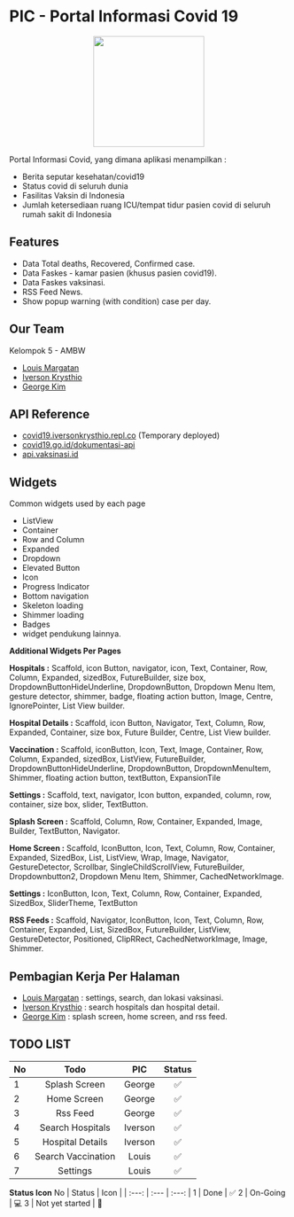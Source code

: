 
# **PIC - Portal Informasi Covid 19**

<p align="center" width="100%">
<img src="https://user-images.githubusercontent.com/74914280/176128504-aea49e04-3ca2-4652-a0d5-13f8bc4d2c2e.png" width=200>
</p>

Portal Informasi Covid, yang dimana aplikasi menampilkan :
- Berita seputar kesehatan/covid19
- Status covid di seluruh dunia
- Fasilitas Vaksin di Indonesia
- Jumlah ketersediaan ruang ICU/tempat tidur pasien covid di seluruh rumah sakit di Indonesia



## Features

- Data Total deaths, Recovered, Confirmed case.
- Data Faskes - kamar pasien (khusus pasien covid19).
- Data Faskes vaksinasi.
- RSS Feed News.
- Show popup warning (with condition) case per day.


## Our Team
Kelompok 5 - AMBW
- [Louis Margatan](https://github.com/Luicario)
- [Iverson Krysthio](https://github.com/iberso)
- [George Kim](https://github.com/ge0rgekim)

## API Reference
- [covid19.iversonkrysthio.repl.co](https://covid19.iversonkrysthio.repl.co) (Temporary deployed)
- [covid19.go.id/dokumentasi-api](https://covid19.go.id/dokumentasi-api )
- [api.vaksinasi.id](https://api.vaksinasi.id)



## Widgets
Common widgets used by each page
- ListView
- Container
- Row and Column
- Expanded
- Dropdown
- Elevated Button
- Icon
- Progress Indicator
- Bottom navigation
- Skeleton loading
- Shimmer loading
- Badges
- widget pendukung lainnya.

**Additional Widgets Per Pages**

**Hospitals :** Scaffold, icon Button, navigator,  icon, Text, Container, Row, Column, Expanded, sizedBox, FutureBuilder, size box, DropdownButtonHideUnderline, DropdownButton, Dropdown Menu Item, gesture detector, shimmer, badge, floating action button, Image, Centre, IgnorePointer, List View builder.

**Hospital Details :** Scaffold, icon Button, Navigator, Text, Column, Row, Expanded, Container, size box, Future Builder, Centre, List View builder.

**Vaccination :**
Scaffold, iconButton, Icon, Text, Image, Container, Row, Column, Expanded, sizedBox, ListView, FutureBuilder, DropdownButtonHideUnderline, DropdownButton, DropdownMenuItem, Shimmer, floating action button, textButton, ExpansionTile
	
**Settings :**
Scaffold, text, navigator, Icon button, expanded, column, row, container, size box, slider, TextButton.

**Splash Screen :**  Scaffold, Column, Row, Container, Expanded, Image, Builder, TextButton, Navigator.

**Home Screen :**  Scaffold, IconButton, Icon, Text, Column, Row, Container, Expanded, SizedBox, List, ListView, Wrap, Image, Navigator, GestureDetector,  Scrollbar, SingleChildScrollView, FutureBuilder, Dropdownbutton2, Dropdown Menu Item, Shimmer, CachedNetworkImage.

**Settings :** IconButton, Icon, Text, Column, Row, Container, Expanded, SizedBox, SliderTheme, TextButton

**RSS Feeds :** Scaffold, Navigator, IconButton, Icon, Text, Column, Row, Container, Expanded, List, SizedBox, FutureBuilder, ListView, GestureDetector, Positioned, ClipRRect,  CachedNetworkImage, Image, Shimmer. 

## Pembagian Kerja Per Halaman
- [Louis Margatan](https://github.com/Luicario) : settings, search, dan lokasi vaksinasi.
- [Iverson Krysthio](https://github.com/iberso) : search hospitals dan hospital detail.
- [George Kim](https://github.com/ge0rgekim) : splash screen, home screen, and rss feed.

## **TODO LIST**

No | Todo | PIC | Status
| :--- | :---: | :---: | :--:
1  | Splash Screen | George | ✅
2  | Home Screen | George | ✅
3 | Rss Feed | George | ✅
4 | Search Hospitals | Iverson | ✅
5 | Hospital Details | Iverson | ✅
6 | Search Vaccination | Louis | ✅
7 | Settings | Louis | ✅

**Status Icon**
No | Status | Icon |
| :---: | :--- | :---: |
1 | Done | ✅
2 | On-Going | 💻
3 | Not yet started | 🚧
